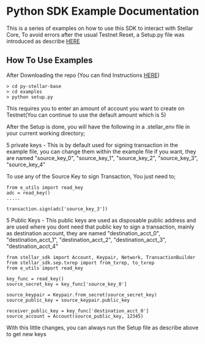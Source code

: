 # Python SDK Example Documentation

This is a series of examples on how to use this SDK to interact with Stellar Core, To avoid errors after the usual Testnet Reset, a Setup.py file was introduced as describe [HERE](https://github.com/StellarCN/py-stellar-base/issues/407)


## How To Use Examples

After Downloading the repo (You can find Instructions [HERE](https://github.com/StellarCN/py-stellar-base))

    > cd py-stellar-base
    > cd examples
    > python setup.py

This requires you to enter an amount of account you want to create on Testnet(You can continue to use the default amount which is 5)

After the Setup is done, you will have the following in a .stellar_env file in your current working directory;

5 private keys - This is by default used for signing transaction in the example file, you can change them within the example file if you want, they are named "source_key_0", "source_key_1", "source_key_2", "source_key_3", "source_key_4" 

To use any of the Source Key to sign Transaction, You just need to;
    
    
    from e_utils import read_key
    adc = read_key()
    .....

    transaction.sign(adc['source_key_3'])
    

5 Public Keys - This public keys are used as disposable public address and are used where you dont need that public key to sign a transaction, mainly as destination account, they are named "destination_acct_0", "destination_acct_1", "destination_acct_2", "destination_acct_3", "destination_acct_4"


    from stellar_sdk import Account, Keypair, Network, TransactionBuilder
    from stellar_sdk.sep.txrep import from_txrep, to_txrep
    from e_utils import read_key

    key_func = read_key()
    source_secret_key = key_func['source_key_0']

    source_keypair = Keypair.from_secret(source_secret_key)
    source_public_key = source_keypair.public_key

    receiver_public_key = key_func['destination_acct_0']
    source_account = Account(source_public_key, 12345)

With this little changes, you can always run the Setup file as describe above to get new keys
